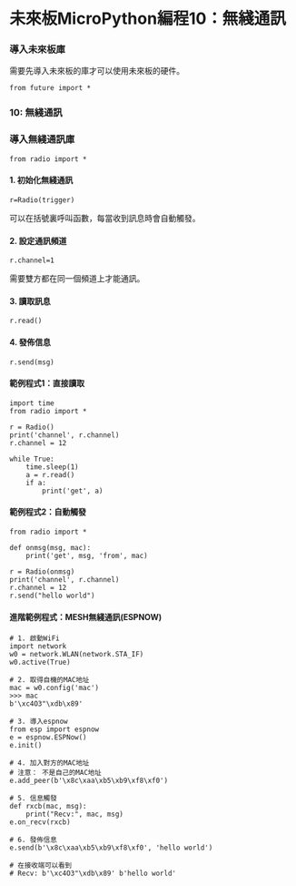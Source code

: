 # 未來板MicroPython編程10：無綫通訊

### 導入未來板庫

需要先導入未來板的庫才可以使用未來板的硬件。

```
from future import *
```

### 10: 無綫通訊

### 導入無綫通訊庫

```
from radio import *
```

#### 1. 初始化無綫通訊

```
r=Radio(trigger)
```

可以在括號裏呼叫函數，每當收到訊息時會自動觸發。

#### 2. 設定通訊頻道

```
r.channel=1
```

需要雙方都在同一個頻道上才能通訊。

#### 3. 讀取訊息

```
r.read()
```

#### 4. 發佈信息

```
r.send(msg)
```

#### 範例程式1：直接讀取

```
import time
from radio import *

r = Radio()
print('channel', r.channel)
r.channel = 12 

while True:
    time.sleep(1)
    a = r.read()
    if a:
        print('get', a)
```

#### 範例程式2：自動觸發

```
from radio import *

def onmsg(msg, mac):
    print('get', msg, 'from', mac)

r = Radio(onmsg)
print('channel', r.channel)
r.channel = 12
r.send("hello world")
```

#### 進階範例程式：MESH無綫通訊(ESPNOW)

```
# 1. 啟動WiFi
import network
w0 = network.WLAN(network.STA_IF)
w0.active(True)

# 2. 取得自機的MAC地址
mac = w0.config('mac')
>>> mac
b'\xc4O3"\xdb\x89'

# 3. 導入espnow
from esp import espnow
e = espnow.ESPNow()
e.init()

# 4. 加入對方的MAC地址
# 注意： 不是自己的MAC地址
e.add_peer(b'\x8c\xaa\xb5\xb9\xf8\xf0')

# 5. 信息觸發
def rxcb(mac, msg):
    print("Recv:", mac, msg)
e.on_recv(rxcb)

# 6. 發佈信息
e.send(b'\x8c\xaa\xb5\xb9\xf8\xf0', 'hello world')

# 在接收端可以看到
# Recv: b'\xc4O3"\xdb\x89' b'hello world'
```

